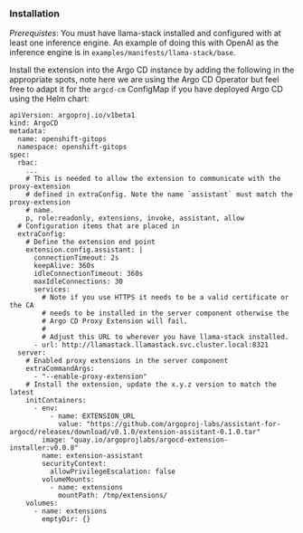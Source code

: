 ### Installation

*Prerequistes*: You must have llama-stack installed and configured with at least one inference engine. An example of doing
this with OpenAI as the inference engine is in `examples/manifests/llama-stack/base`.

Install the extension into the Argo CD instance by adding the following in the appropriate spots, note here we are using
the Argo CD Operator but feel free to adapt it for the `argcd-cm` ConfigMap if you have deployed Argo CD using the Helm chart:

```
apiVersion: argoproj.io/v1beta1
kind: ArgoCD
metadata:
  name: openshift-gitops
  namespace: openshift-gitops
spec:
  rbac:
    ...
    # This is needed to allow the extension to communicate with the proxy-extension
    # defined in extraConfig. Note the name `assistant` must match the proxy-extension
    # name.
    p, role:readonly, extensions, invoke, assistant, allow
  # Configuration items that are placed in
  extraConfig:
    # Define the extension end point
    extension.config.assistant: |
      connectionTimeout: 2s
      keepAlive: 360s
      idleConnectionTimeout: 360s
      maxIdleConnections: 30
      services:
        # Note if you use HTTPS it needs to be a valid certificate or the CA
        # needs to be installed in the server component otherwise the
        # Argo CD Proxy Extension will fail.
        #
        # Adjust this URL to wherever you have llama-stack installed.
      - url: http://llamastack.llamastack.svc.cluster.local:8321
  server:
    # Enabled proxy extensions in the server component
    extraCommandArgs:
      - "--enable-proxy-extension"
    # Install the extension, update the x.y.z version to match the latest
    initContainers:
      - env:
          - name: EXTENSION_URL
            value: "https://github.com/argoproj-labs/assistant-for-argocd/releases/download/v0.1.0/extension-assistant-0.1.0.tar"
        image: "quay.io/argoprojlabs/argocd-extension-installer:v0.0.8"
        name: extension-assistant
        securityContext:
          allowPrivilegeEscalation: false
        volumeMounts:
          - name: extensions
            mountPath: /tmp/extensions/
    volumes:
      - name: extensions
        emptyDir: {}
```
